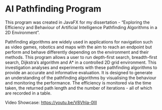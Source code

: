 # AI Pathfinding Program

This program was created in JavaFX for my dissertation - “Exploring the Efficiency and Behaviour of Artificial Intelligence Pathfinding Algorithms in a 2D Environment”.

Pathfinding algorithms are widely used in applications for navigation such as video games, robotics and maps with the aim to reach an endpoint but perform and behave differently depending on the environment and their methods. This program allows a user to run depth-first search, breadth-first search, Dijkstra’s algorithm and A* in a controlled 2D grid environment. This investigation analyses and experiments with these pathfinding algorithms to provide an accurate and informative evaluation. It is designed to generate an understanding of the pathfinding algorithms by visualising the behaviour and monitoring the performance. The efficiency is monitored via the time taken, the returned path length and the number of iterations - all of which are recorded in a table.

Video Showcase: https://youtu.be/V8VhIa-0lII
